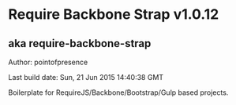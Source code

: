 # Require Backbone Strap v1.0.12
## aka require-backbone-strap

Author: pointofpresence

Last build date: Sun, 21 Jun 2015 14:40:38 GMT

Boilerplate for RequireJS/Backbone/Bootstrap/Gulp based projects.